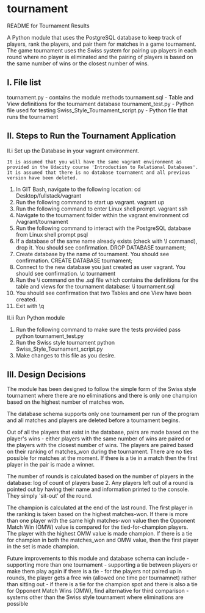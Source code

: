 # tournament
README for Tournament Results

A Python module that uses the PostgreSQL database to keep track of players, rank the players, and pair them for matches in a game tournament. The game tournament uses the Swiss system for pairing up players in each round where no player is eliminated and the pairing of players is based on the same number of wins or the closest number of wins.


I. File list
---------------
tournament.py				- contains the module methods
tournament.sql				- Table and View definitions for the tournament database
tournament_test.py			- Python file used for testing
Swiss_Style_Tournament_script.py	- Python file that runs the tournament


II. Steps to Run the Tournament Application
-----------------------------------------------

II.i Set up the Database in your vagrant environment.

	It is assumed that you will have the same vagrant environment as provided in the Udacity course 'Introduction to Relational Databases'.
	It is assumed that there is no database tournament and all previous version have been deleted.

1.  In GIT Bash, navigate to the following location:
	cd Desktop/fullstack/vagrant
2.  Run the following command to start up vagrant.
	vagrant up
3.  Run the following command to enter Linux shell prompt.
	vagrant ssh
4.  Navigate to the tournament folder within the vagrant environment
	cd /vagrant/tournament
5.  Run the following command to interact with the PostgreSQL database from Linux shell prompt
	psql
5.  If a database of the same name already exists (check with \l command), drop it. You should see confirmation.
	DROP DATABASE tournament; 
6.  Create database by the name of tournament.  You should see confirmation.
	CREATE DATABASE tournament;
7.  Connect to the new database you just created as user vagrant. You should see confirmation.
	\c tournament
9.  Run the \i command on the .sql file which contains the definitions for the table and views for the tournament database:
	\i tournament.sql
10. You should see confirmation that two Tables and one View have been created.
11. Exit with \q



II.ii 	Run Python module
1. Run the following command to make sure the tests provided pass
	python tournament_test.py
2. Run the Swiss style tournament
	python Swiss_Style_Tournament_script.py
3. Make changes to this file as you desire.



III. Design Decisions 
---------------------

The module has been designed to follow the simple form of the Swiss style tournament where there are no eliminations and there is only one champion based on the highest number of matches won.  

The database schema supports only one tournament per run of the program and all matches and players are deleted before a tournament begins.

Out of all the players that exist in the database, pairs are made based on the player's wins - either players with the same number of wins are paired or the players with the closest number of wins. The players are paired based on their ranking of matches_won during the tournament.  There are no ties possible for matches at the moment. If there is a tie in a match then the first player in the pair is made a winner. 

The number of rounds is calculated based on the number of players in the database: log of count of players base 2.  Any players left out of a round is pointed out by having their name and information printed to the console. They simply 'sit-out' of the round. 

The champion is calculated at the end of the last round. The first player in the ranking is taken based on the highest matches-won. If there is more than one player with the same high matches-won value then the Opponent Match Win (OMW) value is compared for the tied-for-champion players. The player with the highest OMW value is made champion. If there is a tie for champion in both the matches_won and OMW value, then the first player in the set is made champion.  


Future improvements to this module and database schema can include
	- supporting more than one tournament
	- supporting a tie between players or make them play again if there is a tie
	- for the players not paired up in rounds, the player gets a free win (allowed one time per tournamnet) rather than sitting out
	- if there is a tie for the champion spot and there is also a tie for Opponent Match Wins (OMW), find alternative for third comparison
	- systems other than the Swiss style tournament where eliminations are possible

